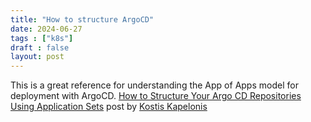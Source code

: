 ```yaml
---
title: "How to structure ArgoCD"
date: 2024-06-27
tags : ["k8s"]
draft : false
layout: post
---
```

This is a great reference for understanding the App of Apps model for deployment with ArgoCD.  [How to Structure Your Argo CD Repositories Using Application Sets](https://codefresh.io/blog/how-to-structure-your-argo-cd-repositories-using-application-sets/) post by [Kostis Kapelonis](https://codefresh.io/author/kostiscodefresh-io/)
<!--more-->